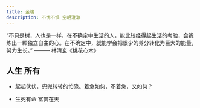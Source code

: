 ```yaml
---
title: 金瑞
description: 不忧不惧 空明澄澈
---
```


  “不只是树，人也是一样，在不确定中生活的人，能比较经得起生活的考验，会锻炼出一颗独立自主的心。在不确定中，就能学会把很少的养分转化为巨大的能量，努力生长。”
  ——— 林清玄《桃花心木》

## 人生 所有

- 起起伏伏，兜兜转转的忙碌。着急如何，不着急，又如何？

- 生死有命 富贵在天
